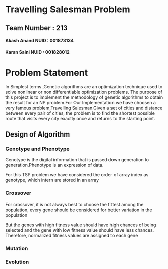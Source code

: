 # Travelling Salesman Problem

## Team Number : 213
#### Akash Anand    NUID : 001873134
 #### Karan Saini   NUID : 001828012

# Problem Statement

In Simplest terms ,Genetic algorithms are an optimization technique used to solve nonlinear or non differentiable optimization problems.
The purpose of this project is to implement the methodology of genetic algorithms to obtain the result for an NP problem.For Our Implementation we have choosen a very famous problem,Travelling Salesman.Given a set of cities and distance between every pair of cities, the problem is to find the shortest possible route that visits every city exactly once and returns to the starting point.


## Design of Algorithm

### Genotype and Phenotype

Genotype is the digital information that is passed down generation to generation.Phenotype is an expression of data.

For this TSP problem we have considered the order of array index as genotype, which intern are stored in an array


### Crossover
For crossover, it is not always best to choose the fittest among the population, every gene should be considered for better variation in the population

But the genes with high fitness value should have high chances of being selected and the gene with low fitness value should have less chances. Therefore, normalized fitness values are assigned to each gene

### Mutation


### Evolution